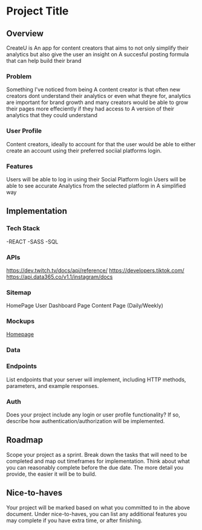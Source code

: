 # Project Title

## Overview

CreateU is An app for content creators that aims to not only simplify their analytics but also give the user an insight on A succesful posting formula that can help build their brand

### Problem

Something I've noticed from being A content creator is that often new creators dont understand their analytics or even what theyre for, analytics are important for brand growth and many creators would be able to grow their pages more effeciently if they had access to A version of their analytics that they could understand

### User Profile

Content creators, ideally to account for that the user would be able to either create an account using their preferred sociial platforms login.

### Features

Users will be able to log in using their Social Platform login
Users will be able to see accurate Analytics from the selected platform in A simplified way


## Implementation

### Tech Stack

-REACT
-SASS
-SQL


### APIs

https://dev.twitch.tv/docs/api/reference/
https://developers.tiktok.com/
https://api.data365.co/v1.1/instagram/docs


### Sitemap

HomePage
User Dashboard Page
Content Page (Daily/Weekly)
### Mockups

[Homepage](./assets/IMG_2371.jpg)

### Data
 

### Endpoints

List endpoints that your server will implement, including HTTP methods, parameters, and example responses.

### Auth

Does your project include any login or user profile functionality? If so, describe how authentication/authorization will be implemented.

## Roadmap

Scope your project as a sprint. Break down the tasks that will need to be completed and map out timeframes for implementation. Think about what you can reasonably complete before the due date. The more detail you provide, the easier it will be to build.

## Nice-to-haves

Your project will be marked based on what you committed to in the above document. Under nice-to-haves, you can list any additional features you may complete if you have extra time, or after finishing.
